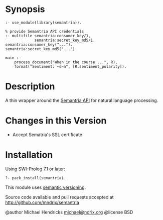 # Synopsis

    :- use_module(library(semantria)).

    % provide Semantria API credentials
    :- multifile semantria:consumer_key/1,
                 semantria:secret_key_md5/1.
    semantria:consumer_key("...").
    semantria:secret_key_md5("...").

    main :-
        process_document("When in the course ...", R),
        format("Sentiment: ~s~n", [R.sentiment_polarity]).

# Description

A thin wrapper around the [Semantria API](https://semantria.com/) for natural language processing.

# Changes in this Version

  * Accept Sematria's SSL certificate

# Installation

Using SWI-Prolog 7.1 or later:

    ?- pack_install(semantria).

This module uses [semantic versioning](http://semver.org/).

Source code available and pull requests accepted at
http://github.com/mndrix/semantria

@author Michael Hendricks <michael@ndrix.org>
@license BSD

